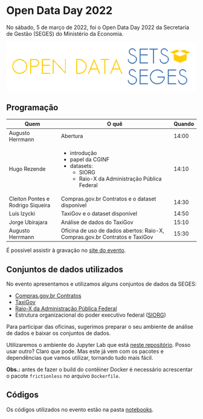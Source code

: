 # Open Data Day 2022

No sábado, 5 de março de 2022, foi o Open Data Day 2022 da Secretaria
de Gestão (SEGES) do Ministério da Economia.

![OPEN DATASETS SEGES](public/assets/images/open-datasets-seges.png)

## Programação

| Quem | O quê | Quando |
|---|---|---|
| Augusto Herrmann | Abertura | 14:00 |
| Hugo Rezende | <ul><li>introdução</li><li>papel da CGINF</li><li>datasets: <ul><li>SIORG</li><li>Raio-X da Administração Pública Federal</li></ul></ul> | 14:10 |
| Cleiton Pontes e Rodrigo Siqueira | Compras.gov.br Contratos e o dataset disponível | 14:30 |
| Luís Izycki | TaxiGov e o dataset disponível | 14:50 |
| Jorge Ubirajara | Análise de dados do TaxiGov | 15:10 |
| Augusto Herrmann | Oficina de uso de dados abertos: Raio-X, Compras.gov.br Contratos e TaxiGov | 15:30 |

É possível assistir à gravação no
[site do evento](https://economiagovbr.github.io/opendataday2022/).

## Conjuntos de dados utilizados

No evento apresentamos e utilizamos alguns conjuntos de dados da SEGES:

* [Compras.gov.br Contratos](https://dados.gov.br/dataset/comprasnet-contratos)
* [TaxiGov](https://dados.gov.br/dataset/corridas-do-taxigov)
* [Raio-X da Administração Pública Federal](https://dados.gov.br/dataset/raio-x-da-administracao-publica-federal)
* Estrutura organizacional do poder executivo federal
([SIORG](https://dados.gov.br/dataset/siorg))

Para participar das oficinas, sugerimos preparar o seu ambiente de
análise de dados e baixar os conjuntos de dados.

Utilizaremos o ambiente do Jupyter Lab que está
[neste repositório](https://github.com/augusto-herrmann/docker-jupyter-extensible).
Posso usar outro? Claro que pode. Mas este já vem com os pacotes e
dependências que vamos utilizar, tornando tudo mais fácil.

**Obs.:** antes de fazer o build do contêiner Docker é necessário acrescentar
o pacote `frictionless` no arquivo `Dockerfile`.

## Códigos

Os códigos utilizados no evento estão na pasta [notebooks](notebooks).

